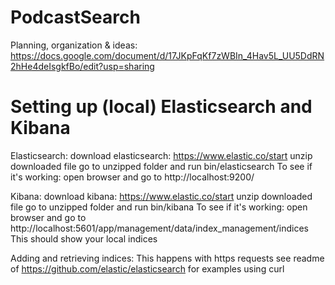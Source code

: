 # PodcastSearch

Planning, organization & ideas:
https://docs.google.com/document/d/17JKpFqKf7zWBIn_4Hav5L_UU5DdRN2hHe4deIsgkfBo/edit?usp=sharing



# Setting up (local) Elasticsearch and Kibana

Elasticsearch:
  download elasticsearch: https://www.elastic.co/start
  unzip downloaded file
  go to unzipped folder and run bin/elasticsearch
  To see if it's working: open browser and go to http://localhost:9200/
  
Kibana:
  download kibana: https://www.elastic.co/start
  unzip downloaded file
  go to unzipped folder and run bin/kibana
  To see if it's working: open browser and go to http://localhost:5601/app/management/data/index_management/indices This should show your local indices
 
Adding and retrieving indices:
  This happens with https requests
  see readme of https://github.com/elastic/elasticsearch for examples using curl



